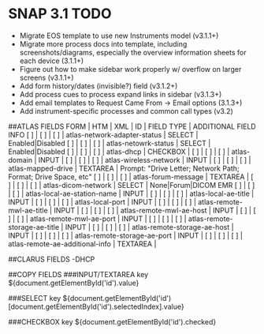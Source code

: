 # SNAP 3.1 TODO

- Migrate EOS template to use new Instruments model (v3.1.1+)
- Migrate more process docs into template, including screenshots/diagrams, especially the overview information sheets for each device (3.1.1+)
- Figure out how to make sidebar work properly w/ overflow on larger screens (v3.1.1+)
- Add form history/dates (invisible?) field (v3.1.2+)
- Add process cues to process expand links in sidebar (v3.1.3+)
- Add email templates to Request Came From -> Email options (3.1.3+)
- Add instrument-specific processes and common call types (v3.2)

##ATLAS FIELDS
FORM | HTM | XML | ID                                | FIELD TYPE | ADDITIONAL FIELD INFO
 [ ] | [ ] | [ ] | atlas-network-adapter-status      | SELECT     | Enabled|Disabled
 [ ] | [ ] | [ ] | atlas-netowrk-status              | SELECT     | Enabled|Disabled
 [ ] | [ ] | [ ] | atlas-dhcp                        | CHECKBOX   |
 [ ] | [ ] | [ ] | atlas-domain                      | INPUT      |
 [ ] | [ ] | [ ] | atlas-wireless-network            | INPUT      |
 [ ] | [ ] | [ ] | atlas-mapped-drive                | TEXTAREA   | Prompt: "Drive Letter; Network Path; Format; Drive Space, etc"
 [ ] | [ ] | [ ] | atlas-forum-message               | TEXTAREA   |
 [ ] | [ ] | [ ] | atlas-dicom-network               | SELECT     | None|Forum|DICOM EMR
 [ ] | [ ] | [ ] | atlas-local-ae-station-name       | INPUT      |
 [ ] | [ ] | [ ] | atlas-local-ae-title              | INPUT      |
 [ ] | [ ] | [ ] | atlas-local-port                  | INPUT      |
 [ ] | [ ] | [ ] | atlas-remote-mwl-ae-title         | INPUT      |
 [ ] | [ ] | [ ] | atlas-remote-mwl-ae-host          | INPUT      |
 [ ] | [ ] | [ ] | atlas-remote-mwl-ae-port          | INPUT      |
 [ ] | [ ] | [ ] | atlas-remote-storage-ae-title     | INPUT      |
 [ ] | [ ] | [ ] | atlas-remote-storage-ae-host      | INPUT      |
 [ ] | [ ] | [ ] | atlas-remote-storage-ae-port      | INPUT      |
 [ ] | [ ] | [ ] | atlas-remote-ae-additional-info   | TEXTAREA   |

##CLARUS FIELDS
-DHCP

##COPY FIELDS
###INPUT/TEXTAREA
  <customMetaData>
    <key>key</key>
    <value>${document.getElementById('id').value}</value>
  </customMetaData>
  
###SELECT
  <customMetaData>
    <key>key</key>
    <value>${document.getElementById('id')[document.getElementById('id').selectedIndex].value}</value>
  </customMetaData>
  
###CHECKBOX
  <customMetaData>
    <key>key</key>
    <value>${document.getElementById('id').checked}</value>
  </customMetaData>